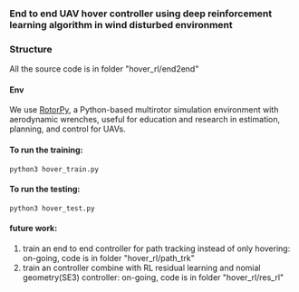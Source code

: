 ### End to end UAV hover controller using deep reinforcement learning algorithm in wind disturbed environment

### Structure
All the source code is in folder "hover_rl/end2end"

#### Env
We use [RotorPy](https://github.com/spencerfolk/rotorpy), a Python-based multirotor simulation environment with aerodynamic wrenches, useful for education and research in estimation, planning, and control for UAVs.

#### To run the training:
```
python3 hover_train.py
```

#### To run the testing:
```
python3 hover_test.py
```


#### future work:
1. train an end to end controller for path tracking instead of only hovering: on-going, code is in folder "hover_rl/path_trk"
2. train an controller combine with RL residual learning and nomial geometry(SE3) controller: on-going, code is in folder "hover_rl/res_rl"
